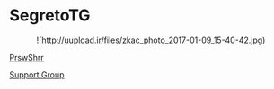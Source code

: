 # SegretoTG
<p align="center"> ![http://uupload.ir/files/zkac_photo_2017-01-09_15-40-42.jpg)


[PrswShrr](telegram.me/prswshrr)

[Support Group](https://telegram.me/joinchat/DGbYmUEsb5E3M_x7NwncIQ)
